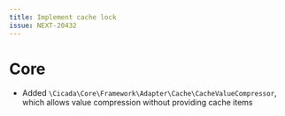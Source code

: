 ```yaml
---
title: Implement cache lock
issue: NEXT-20432
---
```

# Core
* Added `\Cicada\Core\Framework\Adapter\Cache\CacheValueCompressor`, which allows value compression without providing cache items
